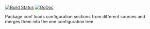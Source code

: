 [![Build Status](https://travis-ci.org/iph0/conf.svg?branch=master)](https://travis-ci.org/iph0/conf)
[![GoDoc](https://godoc.org/github.com/iph0/conf?status.svg)](https://godoc.org/github.com/iph0/conf)

Package conf loads configuration sections from different sources and merges
them into the one configuration tree.
